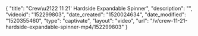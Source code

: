 {
    "title": "Crew\u2122 11 21' Hardside Expandable Spinner",
    "description": "",
    "videoid": "152299803",
    "date_created": "1520024634",
    "date_modified": "1520355460",
    "type": "captivate",
    "layout": "video",
    "url": "\/v\/crew-11-21-hardside-expandable-spinner-mp4\/152299803"
}